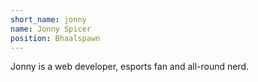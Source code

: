 ```yaml
---
short_name: jonny
name: Jonny Spicer
position: Bhaalspawn
---
```

Jonny is a web developer, esports fan and all-round nerd.

